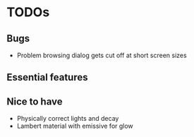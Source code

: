 # TODOs

## Bugs

- Problem browsing dialog gets cut off at short screen sizes

## Essential features

## Nice to have

- Physically correct lights and decay
- Lambert material with emissive for glow
